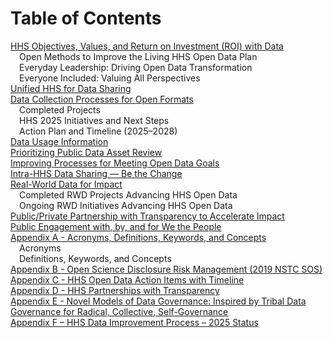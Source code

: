 # Table of Contents

[HHS Objectives, Values, and Return on Investment (ROI) with Data](#hhs-objectives-values-and-return-on-investment-roi-with-data)  
&ensp;&ensp;Open Methods to Improve the Living HHS Open Data Plan  
&ensp;&ensp;Everyday Leadership: Driving Open Data Transformation  
&ensp;&ensp;Everyone Included: Valuing All Perspectives  
[Unified HHS for Data Sharing](#unified-hhs-for-data-sharing)  
[Data Collection Processes for Open Formats](#data-collection-processes-for-open-formats)  
&ensp;&ensp;Completed Projects  
&ensp;&ensp;HHS 2025 Initiatives and Next Steps  
&ensp;&ensp;Action Plan and Timeline (2025–2028)  
[Data Usage Information](#data-usage-information)  
[Prioritizing Public Data Asset Review](#prioritizing-public-data-asset-review)  
[Improving Processes for Meeting Open Data Goals](#improving-processes-for-meeting-open-data-goals)  
[Intra-HHS Data Sharing — Be the Change](#intra-hhs-data-sharing-be-the-change)  
[Real-World Data for Impact](#real-world-data-for-impact)  
&ensp;&ensp;Completed RWD Projects Advancing HHS Open Data  
&ensp;&ensp;Ongoing RWD Initiatives Advancing HHS Open Data  
[Public/Private Partnership with Transparency to Accelerate Impact](#publicprivate-partnership-with-transparency-to-accelerate-impact)  
[Public Engagement with, by, and for We the People](#public-engagement-with-by-and-for-we-the-people)  
[Appendix A - Acronyms, Definitions, Keywords, and Concepts](#appendix-a-acronyms-definitions-keywords-and-concepts)  
&ensp;&ensp;Acronyms  
&ensp;&ensp;Definitions, Keywords, and Concepts  
[Appendix B - Open Science Disclosure Risk Management (2019 NSTC SOS)](#appendix-b-open-science-disclosure-risk-management-2019-nstc-sos)  
[Appendix C - HHS Open Data Action Items with Timeline](#appendix-c-hhs-open-data-action-items-with-timeline)  
[Appendix D - HHS Partnerships with Transparency](#appendix-d-hhs-partnerships-with-transparency)  
[Appendix E - Novel Models of Data Governance: Inspired by Tribal Data Governance for Radical, Collective, Self-Governance](#appendix-e-novel-models-of-data-governance-inspired-by-tribal-data-governance-for-radical-collective-self-governance)  
[Appendix F – HHS Data Improvement Process – 2025 Status](#appendix-f-hhs-data-improvement-process-2025-status)
